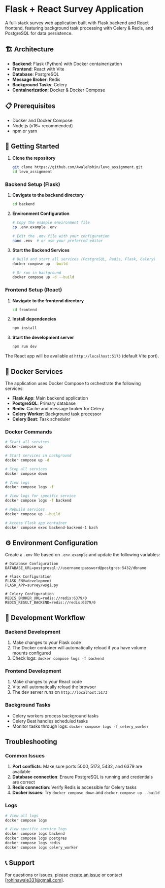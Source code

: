 # Flask + React Survey Application

A full-stack survey web application built with Flask backend and React frontend, featuring background task processing with Celery & Redis, and PostgreSQL for data persistence.

## 🏗️ Architecture

- **Backend**: Flask (Python) with Docker containerization
- **Frontend**: React with Vite
- **Database**: PostgreSQL
- **Message Broker**: Redis
- **Background Tasks**: Celery
- **Containerization**: Docker & Docker Compose

## 📋 Prerequisites

- Docker and Docker Compose
- Node.js (v16+ recommended)
- npm or yarn

## 🚀 Getting Started

1. **Clone the repository**
   ```bash
   git clone https://github.com/AwaleRohin/levo_assignment.git
   cd levo_assignment
   ```
### Backend Setup (Flask)

1. **Cavigate to the backend directory**
   ```bash
   cd backend
   ```

2. **Environment Configuration**
   ```bash
   # Copy the example environment file
   cp .env.example .env
   
   # Edit the .env file with your configuration
   nano .env  # or use your preferred editor
   ```

3. **Start the Backend Services**
   ```bash
   # Build and start all services (PostgreSQL, Redis, Flask, Celery)
   docker compose up --build
   
   # Or run in background
   docker compose up -d --build
   ```

### Frontend Setup (React)

1. **Navigate to the frontend directory**
   ```bash
   cd frontend
   ```

2. **Install dependencies**
   ```bash
   npm install
   ```

3. **Start the development server**
   ```bash
   npm run dev
   ```

The React app will be available at `http://localhost:5173` (default Vite port).

## 🐳 Docker Services

The application uses Docker Compose to orchestrate the following services:

- **Flask App**: Main backend application
- **PostgreSQL**: Primary database
- **Redis**: Cache and message broker for Celery
- **Celery Worker**: Background task processor
- **Celery Beat**: Task scheduler

### Docker Commands

```bash
# Start all services
docker-compose up

# Start services in background
docker compose up -d

# Stop all services
docker compose down

# View logs
docker compose logs -f

# View logs for specific service
docker compose logs -f backend

# Rebuild services
docker compose up --build

# Access Flask app container
docker compose exec backend-backend-1 bash
```

## ⚙️ Environment Configuration

Create a `.env` file based on `.env.example` and update the following variables:

```env
# Database Configuration
DATABASE_URL=postgresql://username:password@postgres:5432/dbname

# Flask Configuration
FLASK_ENV=development
FLASK_APP=survey/wsgi.py

# Celery Configuration
REDIS_BROKER_URL=redis://redis:6379/0
REDIS_RESULT_BACKEND=redis://redis:6379/0
```

## 🔧 Development Workflow

### Backend Development

1. Make changes to your Flask code
2. The Docker container will automatically reload if you have volume mounts configured
3. Check logs: `docker compose logs -f backend`

### Frontend Development

1. Make changes to your React code
2. Vite will automatically reload the browser
3. The dev server runs on `http://localhost:5173`

### Background Tasks

- Celery workers process background tasks
- Celery Beat handles scheduled tasks
- Monitor tasks through logs: `docker compose logs -f celery_worker`

## Troubleshooting

### Common Issues

1. **Port conflicts**: Make sure ports 5000, 5173, 5432, and 6379 are available
2. **Database connection**: Ensure PostgreSQL is running and credentials are correct
3. **Redis connection**: Verify Redis is accessible for Celery tasks
4. **Docker issues**: Try `docker compose down` and `docker compose up --build`

### Logs

```bash
# View all logs
docker compose logs

# View specific service logs
docker compose logs backend
docker compose logs postgres
docker compose logs redis
docker compose logs celery_worker
```

## 📞 Support

For questions or issues, please [create an issue](https://github.com/AwaleRohin/levo_assignment/issues) or contact [rohinawale331@gmail.com].
